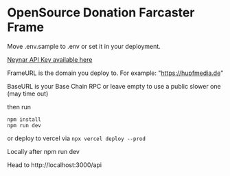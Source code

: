 # OpenSource Donation Farcaster Frame

Move .env.sample to .env or set it in your deployment.

[Neynar API Key available here](https://neynar.com)

FrameURL is the domain you deploy to. For example: "https://hupfmedia.de"

BaseURL is your Base Chain RPC or leave empty to use a public slower one (may time out)

then run

```
npm install
npm run dev
```

or deploy to vercel via  ```npx vercel deploy --prod```

Locally after npm run dev

Head to http://localhost:3000/api